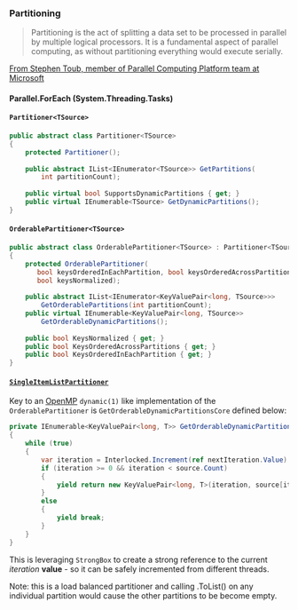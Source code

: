 ### Partitioning

> Partitioning is the act of splitting a data set to be processed in parallel by multiple logical processors. It is a fundamental aspect of parallel computing, as without partitioning everything would execute serially.

[From Stephen Toub, member of Parallel Computing Platform team at Microsoft](http://www.drdobbs.com/windows/custom-parallel-partitioning-with-net-4/224600406)

#### Parallel.ForEach (System.Threading.Tasks)

#### `Partitioner<TSource>`

```c#
public abstract class Partitioner<TSource>
{   
    protected Partitioner();
 
    public abstract IList<IEnumerator<TSource>> GetPartitions(
        int partitionCount);
 
    public virtual bool SupportsDynamicPartitions { get; }
    public virtual IEnumerable<TSource> GetDynamicPartitions();
}
```

#### `OrderablePartitioner<TSource>`

```c#
public abstract class OrderablePartitioner<TSource> : Partitioner<TSource>
{
    protected OrderablePartitioner(
       bool keysOrderedInEachPartition, bool keysOrderedAcrossPartitions, 
       bool keysNormalized);
 
    public abstract IList<IEnumerator<KeyValuePair<long, TSource>>> 
        GetOrderablePartitions(int partitionCount);
    public virtual IEnumerable<KeyValuePair<long, TSource>> 
        GetOrderableDynamicPartitions();
 
    public bool KeysNormalized { get; }
    public bool KeysOrderedAcrossPartitions { get; }
    public bool KeysOrderedInEachPartition { get; }
}
```

#### [`SingleItemListPartitioner`](CodeSandbox/CodeSandbox/Partitioning/SingleItemListPartitioner.cs)

Key to an [OpenMP](http://openmp.org/wp/) `dynamic(1)` like implementation of the `OrderablePartitioner` is `GetOrderableDynamicPartitionsCore` defined below:

```csharp
private IEnumerable<KeyValuePair<long, T>> GetOrderableDynamicPartitionsCore(IList<T> source, StrongBox<int> nextIteration)
{
	while (true)
	{
		var iteration = Interlocked.Increment(ref nextIteration.Value) - 1;
		if (iteration >= 0 && iteration < source.Count)
		{
			yield return new KeyValuePair<long, T>(iteration, source[iteration]);
		}
		else
		{
			yield break;
		}
	}
}
```

This is leveraging `StrongBox` to create a strong reference to the current _iteration_ **value** - so it can be safely incremented from different threads.

Note: this is a load balanced partitioner and calling .ToList() on any individual partition would cause the other partitions to be become empty.

